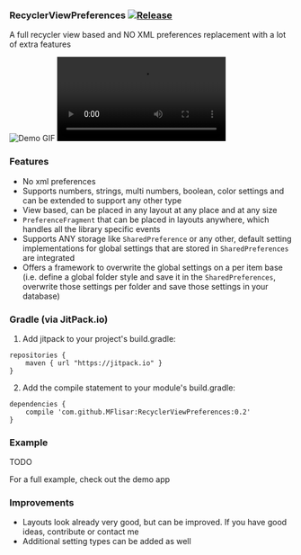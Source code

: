 ### RecyclerViewPreferences [![Release](https://jitpack.io/v/MFlisar/RecyclerViewPreferences.svg)](https://jitpack.io/#MFlisar/RecyclerViewPreferences)
A full recycler view based and NO XML preferences replacement with a lot of extra features

![Demo GIF](https://github.com/MFlisar/RecyclerViewPreferences/blob/master/files/demo.gif?raw=true)
![Demo MP4 (1.92 MB)](https://github.com/MFlisar/RecyclerViewPreferences/blob/master/files/demo.mp4?raw=true)

### Features
* No xml preferences
* Supports numbers, strings, multi numbers, boolean, color settings and can be extended to support any other type
* View based, can be placed in any layout at any place and at any size
* `PreferenceFragment` that can be placed in layouts anywhere, which handles all the library specific events
* Supports ANY storage like `SharedPreference` or any other, default setting implementations for global settings that are stored in `SharedPreferences` are integrated
* Offers a framework to overwrite the global settings on a per item base (i.e. define a global folder style and save it in the `SharedPreferences`, overwrite those settings per folder and save those settings in your database)

### Gradle (via JitPack.io)

1) Add jitpack to your project's build.gradle:
```
repositories {
	maven { url "https://jitpack.io" }
}
```

2) Add the compile statement to your module's build.gradle:
```
dependencies {
	compile 'com.github.MFlisar:RecyclerViewPreferences:0.2'
}
```

### Example

TODO

For a full example, check out the demo app

### Improvements
* Layouts look already very good, but can be improved. If you have good ideas, contribute or contact me
* Additional setting types can be added as well
